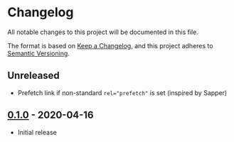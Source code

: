 # Changelog

All notable changes to this project will be documented in this file.

The format is based on [Keep a Changelog](https://keepachangelog.com/en/1.0.0/),
and this project adheres to [Semantic Versioning](https://semver.org/spec/v2.0.0.html).

## Unreleased

- Prefetch link if non-standard `rel="prefetch"` is set (inspired by Sapper)

## [0.1.0](https://github.com/metonym/svelte-link/releases/tag/v0.1.0) - 2020-04-16

- Initial release
